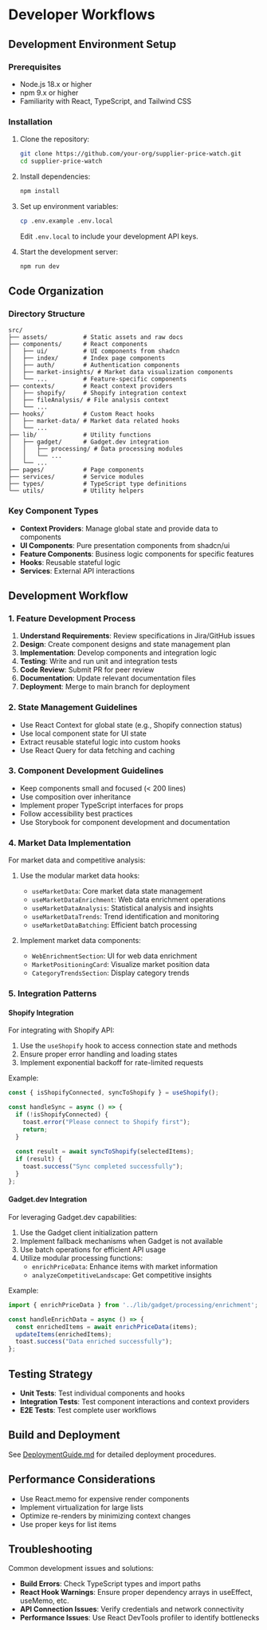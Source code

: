 # Developer Workflows

## Development Environment Setup

### Prerequisites

- Node.js 18.x or higher
- npm 9.x or higher
- Familiarity with React, TypeScript, and Tailwind CSS

### Installation

1. Clone the repository:
   ```bash
   git clone https://github.com/your-org/supplier-price-watch.git
   cd supplier-price-watch
   ```

2. Install dependencies:
   ```bash
   npm install
   ```

3. Set up environment variables:
   ```bash
   cp .env.example .env.local
   ```
   Edit `.env.local` to include your development API keys.

4. Start the development server:
   ```bash
   npm run dev
   ```

## Code Organization

### Directory Structure

```
src/
├── assets/          # Static assets and raw docs
├── components/      # React components
│   ├── ui/          # UI components from shadcn
│   ├── index/       # Index page components
│   ├── auth/        # Authentication components
│   ├── market-insights/ # Market data visualization components
│   └── ...          # Feature-specific components
├── contexts/        # React context providers
│   ├── shopify/     # Shopify integration context
│   ├── fileAnalysis/ # File analysis context
│   └── ...
├── hooks/           # Custom React hooks
│   ├── market-data/ # Market data related hooks
│   └── ...
├── lib/             # Utility functions
│   ├── gadget/      # Gadget.dev integration
│   │   ├── processing/ # Data processing modules
│   │   └── ...
│   └── ...
├── pages/           # Page components
├── services/        # Service modules
├── types/           # TypeScript type definitions
└── utils/           # Utility helpers
```

### Key Component Types

- **Context Providers**: Manage global state and provide data to components
- **UI Components**: Pure presentation components from shadcn/ui
- **Feature Components**: Business logic components for specific features
- **Hooks**: Reusable stateful logic
- **Services**: External API interactions

## Development Workflow

### 1. Feature Development Process

1. **Understand Requirements**: Review specifications in Jira/GitHub issues
2. **Design**: Create component designs and state management plan
3. **Implementation**: Develop components and integration logic
4. **Testing**: Write and run unit and integration tests
5. **Code Review**: Submit PR for peer review
6. **Documentation**: Update relevant documentation files
7. **Deployment**: Merge to main branch for deployment

### 2. State Management Guidelines

- Use React Context for global state (e.g., Shopify connection status)
- Use local component state for UI state
- Extract reusable stateful logic into custom hooks
- Use React Query for data fetching and caching

### 3. Component Development Guidelines

- Keep components small and focused (< 200 lines)
- Use composition over inheritance
- Implement proper TypeScript interfaces for props
- Follow accessibility best practices
- Use Storybook for component development and documentation

### 4. Market Data Implementation

For market data and competitive analysis:

1. Use the modular market data hooks:
   - `useMarketData`: Core market data state management
   - `useMarketDataEnrichment`: Web data enrichment operations
   - `useMarketDataAnalysis`: Statistical analysis and insights
   - `useMarketDataTrends`: Trend identification and monitoring
   - `useMarketDataBatching`: Efficient batch processing

2. Implement market data components:
   - `WebEnrichmentSection`: UI for web data enrichment
   - `MarketPositioningCard`: Visualize market position data
   - `CategoryTrendsSection`: Display category trends

### 5. Integration Patterns

#### Shopify Integration

For integrating with Shopify API:
1. Use the `useShopify` hook to access connection state and methods
2. Ensure proper error handling and loading states
3. Implement exponential backoff for rate-limited requests

Example:
```typescript
const { isShopifyConnected, syncToShopify } = useShopify();

const handleSync = async () => {
  if (!isShopifyConnected) {
    toast.error("Please connect to Shopify first");
    return;
  }
  
  const result = await syncToShopify(selectedItems);
  if (result) {
    toast.success("Sync completed successfully");
  }
};
```

#### Gadget.dev Integration

For leveraging Gadget.dev capabilities:
1. Use the Gadget client initialization pattern
2. Implement fallback mechanisms when Gadget is not available
3. Use batch operations for efficient API usage
4. Utilize modular processing functions:
   - `enrichPriceData`: Enhance items with market information
   - `analyzeCompetitiveLandscape`: Get competitive insights

Example:
```typescript
import { enrichPriceData } from '../lib/gadget/processing/enrichment';

const handleEnrichData = async () => {
  const enrichedItems = await enrichPriceData(items);
  updateItems(enrichedItems);
  toast.success("Data enriched successfully");
};
```

## Testing Strategy

- **Unit Tests**: Test individual components and hooks
- **Integration Tests**: Test component interactions and context providers
- **E2E Tests**: Test complete user workflows

## Build and Deployment

See [DeploymentGuide.md](./DeploymentGuide.md) for detailed deployment procedures.

## Performance Considerations

- Use React.memo for expensive render components
- Implement virtualization for large lists
- Optimize re-renders by minimizing context changes
- Use proper keys for list items

## Troubleshooting

Common development issues and solutions:

- **Build Errors**: Check TypeScript types and import paths
- **React Hook Warnings**: Ensure proper dependency arrays in useEffect, useMemo, etc.
- **API Connection Issues**: Verify credentials and network connectivity
- **Performance Issues**: Use React DevTools profiler to identify bottlenecks
